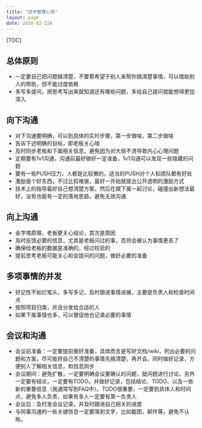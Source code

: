 ```yaml
---
title: "技术管理心得"
layout: page
date: 2020-02-224
---
```

[TOC]

## 总体原则
- 一定要自己把问题搞清楚，不要寄希望于别人来帮你搞清楚事情，可以借助别人的帮助，但不能过度依赖
- 多写多提问，把思考写出来就知道还有哪些问题，多给自己提问就能想得更加深入

## 向下沟通
- 对下沟通要明确，可以到具体的实时步骤，第一步做啥，第二步做啥
- 告诉下述明确的目标，即老板关心啥
- 及时同步老板和下属相关信息，避免因为对大局不清导致内心心理问题
- 定期要有1v1沟通，沟通前最好做好一定准备，1v1沟通可以发现一些隐藏的问题
- 要有一些PUSH压力，人都是比较懒的，适当的PUSH对个人和团队都有好处
- 激励是个好东西，不过比较难做，最好一开始就提出公开透明的激励方式
- 技术上的指导最好自己想清楚方案，然后在跟下属一起讨论，碰撞出新想法最好，没有也能有一定的落地思路，避免无效沟通

## 向上沟通
- 金字塔原理，老板更关心结论，其次是原因
- 及时反馈必要的信息，尤其是老板问过的事，否则会被认为事情更丢了
- 确保给老板的数据是准确的，经过校验的
- 提前思考老板可能关心和会提问的问题，做好必要的准备

## 多项事情的并发
- 好记性不如烂笔头，多写多记，及时跟进事情进展，主要是负责人和检查时间点
- 按照项目归类，并且分发给合适的人
- 如果下属事情也多，可以督促他也记录必要的事情


## 会议和沟通
- 会议前准备：一定要提前做好准备，具体而言是写好文档/wiki，列出必要的问题和方案，尽可能将自己不清楚的事情先搞清楚，再开会。同时做好记录，方便别人了解相关信息，和信息同步
- 会议期间：避免扩散，一定要明确会议要确认的问题，就问题进行讨论。另外一定要有结论，一定要有TODO。并做好记录，包括结论、TODO、以及一些新的重要信息（我通常写到FAQ中）。TODO很重要，一定要到具体人和时间点，避免多人负责，如果有多人一定要有第一负责人
- 会议后：及时发会议记录，并及时跟进自己相关的进度
- 与同事沟通的一些关键信息一定要落到文字，比如截图，邮件等，避免不认账。

